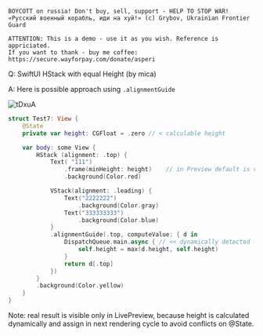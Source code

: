 ```
BOYCOTT on russia! Don't buy, sell, support - HELP TO STOP WAR!
«Русский военный корабль, иди на хуй!» (c) Grybov, Ukrainian Frontier Guard

ATTENTION: This is a demo - use it as you wish. Reference is appriciated.
If you want to thank - buy me coffee: https://secure.wayforpay.com/donate/asperi
```

Q: SwiftUI HStack with equal Height (by mica)

A: Here is possible approach using `.alignmentGuide`

![tDxuA](https://user-images.githubusercontent.com/62171579/166226221-2c7c585a-186c-4086-9ee8-ba67970e97e3.png)

```swift
struct Test7: View {
    @State
    private var height: CGFloat = .zero // < calculable height

    var body: some View {
        HStack (alignment: .top) {
            Text( "111")                     
                .frame(minHeight: height)    // in Preview default is visible
                .background(Color.red)

            VStack(alignment: .leading) {    
                Text("2222222")
                    .background(Color.gray)
                Text("333333333")
                    .background(Color.blue)
            }
            .alignmentGuide(.top, computeValue: { d in
                DispatchQueue.main.async { // << dynamically detected - needs to be async !!
                    self.height = max(d.height, self.height)
                }
                return d[.top]
            })
        }
        .background(Color.yellow)
    }
}
```

Note: real result is visible only in LivePreview, because height is calculated dynamically and assign in next rendering cycle to avoid conflicts on @State.


